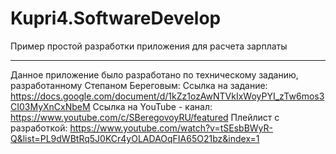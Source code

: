 # Kupri4.SoftwareDevelop
Пример простой разработки приложения для расчета зарплаты
____
Данное приложение было разработано по техническому заданию, разработанному Степаном Береговым: 
Ссылка на задание: https://docs.google.com/document/d/1kZz1ozAwNTVkIxWoyPYI_zTw6mos3CI03MyXnCxNbeM
Ссылка на YouTube - канал: https://www.youtube.com/c/SBeregovoyRU/featured
Плейлист с разработкой: https://www.youtube.com/watch?v=tSEsbBWyR-Q&list=PL9dWBtRq5J0KCr4yOLADAOqFIA65O21bz&index=1




